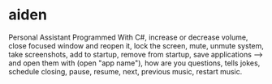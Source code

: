 # aiden
Personal Assistant Programmed With C#,
increase or decrease volume,
close focused window and reopen it,
lock the screen,
mute, unmute system,
take screenshots,
add to startup, remove from startup,
save applications --> and open them with (open "app name"),
how are you questions,
tells jokes,
schedule closing,
pause, resume, next, previous music,
restart music.
